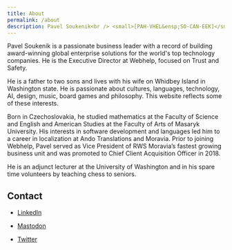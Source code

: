 ```yaml
---
title: About
permalink: /about
description: Pavel Soukenik<br /> <small>[PAH-VHEL&ensp;SO-CAN-EEK]</small><br /> <em>he / him</em><br /><br />[LinkedIn](https://www.linkedin.com/in/psoukenik/)<br /><br /><a rel="me" href="https://mastodon.social/@soukenik">Mastodon</a><br /><br />[Twitter](https://twitter.com/pavel_soukenik)
---
```


Pavel Soukenik is a passionate business leader with a record of building award-winning global enterprise solutions for the world's top technology companies. He is the Executive Director at Webhelp, focused on Trust and Safety.

He is a father to two sons and lives with his wife on Whidbey Island in Washington state. He is passionate about cultures, languages, technology, AI, design, music, board games and philosophy. This website reflects some of these interests.

Born in Czechoslovakia, he studied mathematics at the Faculty of Science and English and American Studies at the Faculty of Arts of Masaryk University. His interests in software development and languages led him to a career in localization at Ando Translations and Moravia. Prior to joining Webhelp, Pavel served as Vice President of RWS Moravia’s fastest growing business unit and was promoted to Chief Client Acquisition Officer in 2018.

He is an adjunct lecturer at the University of Washington and in his spare time volunteers by teaching chess to seniors.

## Contact

- [LinkedIn](https://www.linkedin.com/in/psoukenik/)

- [Mastodon](https://mastodon.social/@soukenik)

- [Twitter](https://twitter.com/pavel_soukenik)
